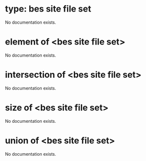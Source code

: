 # type: bes site file set

No documentation exists.

# element of &lt;bes site file set&gt;

No documentation exists.

# intersection of &lt;bes site file set&gt;

No documentation exists.

# size of &lt;bes site file set&gt;

No documentation exists.

# union of &lt;bes site file set&gt;

No documentation exists.
